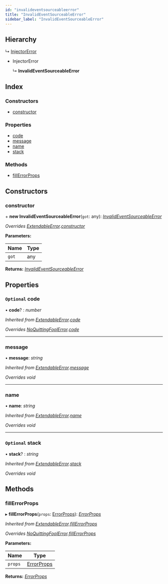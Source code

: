 ```yaml
---
id: "invalideventsourceableerror"
title: "InvalidEventSourceableError"
sidebar_label: "InvalidEventSourceableError"
---
```


## Hierarchy

  ↳ [InjectorError](injectorerror.md)

* InjectorError

  ↳ **InvalidEventSourceableError**

## Index

### Constructors

* [constructor](invalideventsourceableerror.md#constructor)

### Properties

* [code](invalideventsourceableerror.md#optional-code)
* [message](invalideventsourceableerror.md#message)
* [name](invalideventsourceableerror.md#name)
* [stack](invalideventsourceableerror.md#optional-stack)

### Methods

* [fillErrorProps](invalideventsourceableerror.md#fillerrorprops)

## Constructors

###  constructor

\+ **new InvalidEventSourceableError**(`got`: any): *[InvalidEventSourceableError](invalideventsourceableerror.md)*

*Overrides [ExtendableError](extendableerror.md).[constructor](extendableerror.md#constructor)*

**Parameters:**

Name | Type |
------ | ------ |
`got` | any |

**Returns:** *[InvalidEventSourceableError](invalideventsourceableerror.md)*

## Properties

### `Optional` code

• **code**? : *number*

*Inherited from [ExtendableError](extendableerror.md).[code](extendableerror.md#optional-code)*

*Overrides [NoQuittingFoolError](noquittingfoolerror.md).[code](noquittingfoolerror.md#optional-code)*

___

###  message

• **message**: *string*

*Inherited from [ExtendableError](extendableerror.md).[message](extendableerror.md#message)*

*Overrides void*

___

###  name

• **name**: *string*

*Inherited from [ExtendableError](extendableerror.md).[name](extendableerror.md#name)*

*Overrides void*

___

### `Optional` stack

• **stack**? : *string*

*Inherited from [ExtendableError](extendableerror.md).[stack](extendableerror.md#optional-stack)*

*Overrides void*

## Methods

###  fillErrorProps

▸ **fillErrorProps**(`props`: [ErrorProps](../modules/types.md#errorprops)): *[ErrorProps](../modules/types.md#errorprops)*

*Inherited from [ExtendableError](extendableerror.md).[fillErrorProps](extendableerror.md#fillerrorprops)*

*Overrides [NoQuittingFoolError](noquittingfoolerror.md).[fillErrorProps](noquittingfoolerror.md#fillerrorprops)*

**Parameters:**

Name | Type |
------ | ------ |
`props` | [ErrorProps](../modules/types.md#errorprops) |

**Returns:** *[ErrorProps](../modules/types.md#errorprops)*
